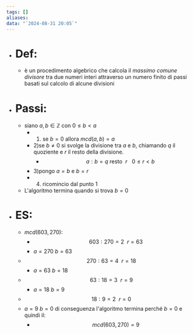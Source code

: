 ```yaml
---
tags: []
aliases: 
data: "`2024-08-31 20:05`"
---
```

- # Def:
	- è un procedimento algebrico che calcola il _massimo comune divisore_ tra due numeri interi attraverso un numero finito di passi basati sul calcolo di alcune divisioni 
- # Passi:
	- siano $a,b\in \mathbb{Z}$ con $0\le b<a$ 
		- 1) se $b=0$ allora $mcd(a,b)=a$ 
		- 2)se $b\ne 0$ si svolge la divisione tra $a$ e $b$, chiamando $q$ il quoziente e $r$ il resto della divisione.
			- $$a:b=q \ \text{resto} \ \ r\ \ \ 0\le r<b$$
		- 3)pongo $a=b$ e $b=r$  
		- 4) ricomincio dal punto 1
	- L'algoritmo termina quando si trova $b=0$
- # ES:
	- $mcd(603,270)$:
		- $$603:270=2\ \ r=63$$
		- $a=270$ $b=63$
	- $$270:63=4\ \ r=18$$
		- $a=63$ $b=18$
	- $$63:18=3\ \ r=9$$
		- $a=18$ $b=9$
	- $$18:9=2 \ \ r=0$$
	- $a=9$ $b=0$ di conseguenza l'algoritmo termina perché $b=0$ e quindi il: 
		- $$mcd(603,270)=9$$ 